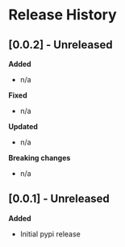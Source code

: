 # Release History

## [0.0.2] - Unreleased
**Added**
- n/a

**Fixed**
- n/a

**Updated**
- n/a

**Breaking changes**
- n/a

## [0.0.1] - Unreleased
**Added**
- Initial pypi release
